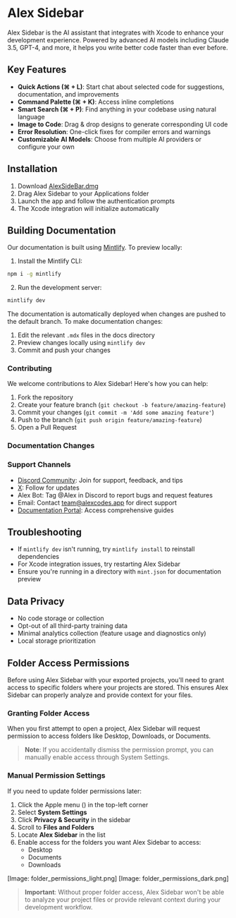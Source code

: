 # Alex Sidebar

Alex Sidebar is the AI assistant that integrates with Xcode to enhance your development experience. Powered by advanced AI models including Claude 3.5, GPT-4, and more, it helps you write better code faster than ever before.

## Key Features

- **Quick Actions (⌘ + L)**: Start chat about selected code for suggestions, documentation, and improvements
- **Command Palette (⌘ + K)**: Access inline completions
- **Smart Search (⌘ + P)**: Find anything in your codebase using natural language
- **Image to Code**: Drag & drop designs to generate corresponding UI code
- **Error Resolution**: One-click fixes for compiler errors and warnings
- **Customizable AI Models**: Choose from multiple AI providers or configure your own

## Installation

1. Download [AlexSideBar.dmg](https://github.com/DanielEdrisian/AlexSideBar-Public/releases/download/prod/AlexSideBar.dmg)
2. Drag Alex Sidebar to your Applications folder
3. Launch the app and follow the authentication prompts
4. The Xcode integration will initialize automatically

## Building Documentation

Our documentation is built using [Mintlify](https://mintlify.com). To preview locally:

1. Install the Mintlify CLI:

```bash
npm i -g mintlify
```

2. Run the development server:

```bash
mintlify dev
```

The documentation is automatically deployed when changes are pushed to the default branch. To make documentation changes:

1. Edit the relevant `.mdx` files in the docs directory
2. Preview changes locally using `mintlify dev`
3. Commit and push your changes

### Contributing

We welcome contributions to Alex Sidebar! Here's how you can help:

1. Fork the repository
2. Create your feature branch (`git checkout -b feature/amazing-feature`)
3. Commit your changes (`git commit -m 'Add some amazing feature'`)
4. Push to the branch (`git push origin feature/amazing-feature`)
5. Open a Pull Request

### Documentation Changes

### Support Channels

- [Discord Community](https://discord.gg/T5zxfReEnd): Join for support, feedback, and tips
- [X](https://x.com/alexcodes_ai): Follow for updates
- Alex Bot: Tag @Alex in Discord to report bugs and request features
- Email: Contact team@alexcodes.app for direct support
- [Documentation Portal](https://www.alexcodes.app/docs): Access comprehensive guides

## Troubleshooting

- If `mintlify dev` isn't running, try `mintlify install` to reinstall dependencies
- For Xcode integration issues, try restarting Alex Sidebar
- Ensure you're running in a directory with `mint.json` for documentation preview

## Data Privacy

- No code storage or collection
- Opt-out of all third-party training data
- Minimal analytics collection (feature usage and diagnostics only)
- Local storage prioritization

## Folder Access Permissions

Before using Alex Sidebar with your exported projects, you'll need to grant access to specific folders where your projects are stored. This ensures Alex Sidebar can properly analyze and provide context for your files.

### Granting Folder Access

When you first attempt to open a project, Alex Sidebar will request permission to access folders like Desktop, Downloads, or Documents. 

> **Note**: If you accidentally dismiss the permission prompt, you can manually enable access through System Settings.

### Manual Permission Settings

If you need to update folder permissions later:

1. Click the Apple menu () in the top-left corner
2. Select **System Settings**
3. Click **Privacy & Security** in the sidebar
4. Scroll to **Files and Folders**
5. Locate **Alex Sidebar** in the list
6. Enable access for the folders you want Alex Sidebar to access:
   - Desktop
   - Documents
   - Downloads

[Image: folder_permissions_light.png]
[Image: folder_permissions_dark.png]

> **Important**: Without proper folder access, Alex Sidebar won't be able to analyze your project files or provide relevant context during your development workflow.
